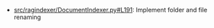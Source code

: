 - [src/ragindexer/DocumentIndexer.py#L191](src/ragindexer/DocumentIndexer.py#L191): Implement folder and file renaming
